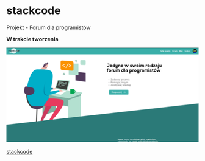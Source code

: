 # stackcode

Projekt - Forum dla programistów

**W trakcie tworzenia**

![Zdjęcie strony głowej](./client/public/stackcode-home.png)

[stackcode](https://stackcode.win)
